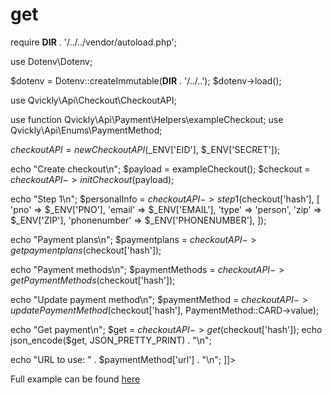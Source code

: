 # get

<include from="Snippets-CheckoutAPI.md" element-id="snippet-header" />

<tabs>
<tab title="%code-php%">
<code-block lang="php">
<![CDATA[
<?php
declare(strict_types=1);

require __DIR__ . '/../../vendor/autoload.php';

use Dotenv\Dotenv;

$dotenv = Dotenv::createImmutable(__DIR__ . '/../..');
$dotenv->load();

use Qvickly\Api\Checkout\CheckoutAPI;

use function Qvickly\Api\Payment\Helpers\exampleCheckout;
use Qvickly\Api\Enums\PaymentMethod;

$checkoutAPI = new CheckoutAPI($_ENV['EID'], $_ENV['SECRET']);

echo "Create checkout\n";
$payload = exampleCheckout();
$checkout = $checkoutAPI->initCheckout($payload);

echo "Step 1\n";
$personalInfo = $checkoutAPI->step1($checkout['hash'], [
    'pno' => $_ENV['PNO'],
    'email' => $_ENV['EMAIL'],
    'type' => 'person',
    'zip' => $_ENV['ZIP'],
    'phonenumber' => $_ENV['PHONENUMBER'],
]);

echo "Payment plans\n";
$paymentplans = $checkoutAPI->getpaymentplans($checkout['hash']);

echo "Payment methods\n";
$paymentMethods = $checkoutAPI->getPaymentMethods($checkout['hash']);

echo "Update payment method\n";
$paymentMethod = $checkoutAPI->updatePaymentMethod($checkout['hash'], PaymentMethod::CARD->value);

echo "Get payment\n";
$get = $checkoutAPI->get($checkout['hash']);
echo json_encode($get, JSON_PRETTY_PRINT) . "\n";

echo "URL to use: " . $paymentMethod['url'] . "\n";
]]>
</code-block>

Full example can be found [here](https://github.com/Billmate/qvickly-php-module/blob/main/examples/CheckoutAPI/6-get.php)

<include from="Snippets-PHP-Module.md" element-id="snippet-composer-require" />

</tab>
</tabs>

<include from="Snippets-Examples.md" element-id="snippet-footer"></include>